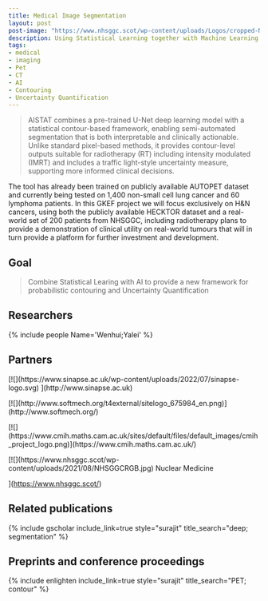 ```yaml
---
title: Medical Image Segmentation
layout: post
post-image: "https://www.nhsggc.scot/wp-content/uploads/Logos/cropped-NHSGGC-logo-1-1.png"
description: Using Statistical Learning together with Machine Learning and AI to develop a framework for contouring medical images
tags:
- medical
- imaging
- Pet
- CT
- AI
- Contouring
- Uncertainty Quantification
---
```



> AISTAT combines a pre-trained U-Net deep learning model with a statistical contour-based framework, enabling semi-automated segmentation that is both interpretable and clinically actionable. Unlike standard pixel-based methods, it provides contour-level outputs suitable for radiotherapy (RT) including intensity modulated (IMRT) and includes a traffic light-style uncertainty measure, supporting more informed clinical decisions.

The tool has already been trained on publicly available AUTOPET dataset and currently being tested on 1,400 non-small cell lung cancer and 60 lymphoma patients. In this GKEF project we will focus exclusively on H&N cancers, using both the publicly available HECKTOR dataset and a real-world set of 200 patients from NHSGGC, including radiotherapy plans to provide a demonstration of clinical utility on real-world tumours that will in turn provide a platform for further investment and development.








## Goal
> Combine Statistical Learing with AI to provide a new framework for probabilistic contouring and Uncertainty Quantification

## Researchers

{% include people Name='Wenhui;Yalei' %}


## Partners

<div class="card-footer" markdown=1 >

<p class="card-footer-item " markdown=1>
[![](https://www.sinapse.ac.uk/wp-content/uploads/2022/07/sinapse-logo.svg)
](http://www.sinapse.ac.uk)</p>

<p class="card-footer-item" markdown=1>
[![](http://www.softmech.org/t4external/sitelogo_675984_en.png)](http://www.softmech.org/)
</p>

<p class="card-footer-item" markdown=1>
[![](https://www.cmih.maths.cam.ac.uk/sites/default/files/default_images/cmih_project_logo.png)](https://www.cmih.maths.cam.ac.uk/)
</p>




<p class="card-footer-item nobr" markdown=1>
[![](https://www.nhsggc.scot/wp-content/uploads/2021/08/NHSGGCRGB.jpg)
Nuclear Medicine

](https://www.nhsggc.scot/)
</p>




</div>




## Related publications
{% include gscholar include_link=true style="surajit" title_search="deep; segmentation" %}

<h2> Preprints and conference proceedings </h2>
{% include enlighten include_link=true style="surajit" title_search="PET; contour" %}
